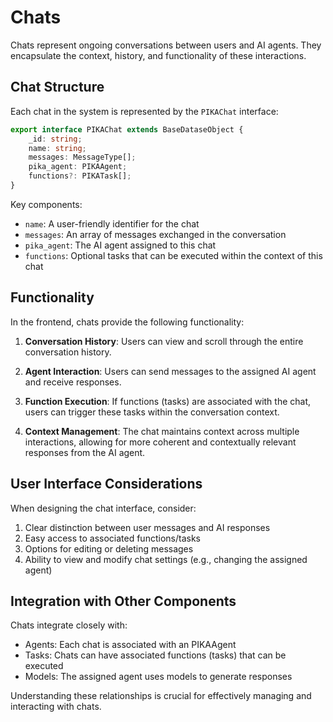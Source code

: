# Chats

Chats represent ongoing conversations between users and AI agents. They encapsulate the context, history, and functionality of these interactions.

## Chat Structure

Each chat in the system is represented by the `PIKAChat` interface:

```typescript
export interface PIKAChat extends BaseDataseObject {
    _id: string;
    name: string;
    messages: MessageType[];
    pika_agent: PIKAAgent;
    functions?: PIKATask[];
}
```

Key components:
- `name`: A user-friendly identifier for the chat
- `messages`: An array of messages exchanged in the conversation
- `pika_agent`: The AI agent assigned to this chat
- `functions`: Optional tasks that can be executed within the context of this chat

## Functionality

In the frontend, chats provide the following functionality:

1. **Conversation History**: Users can view and scroll through the entire conversation history.

2. **Agent Interaction**: Users can send messages to the assigned AI agent and receive responses.

3. **Function Execution**: If functions (tasks) are associated with the chat, users can trigger these tasks within the conversation context.

4. **Context Management**: The chat maintains context across multiple interactions, allowing for more coherent and contextually relevant responses from the AI agent.

## User Interface Considerations

When designing the chat interface, consider:

1. Clear distinction between user messages and AI responses
2. Easy access to associated functions/tasks
3. Options for editing or deleting messages
4. Ability to view and modify chat settings (e.g., changing the assigned agent)

## Integration with Other Components

Chats integrate closely with:
- Agents: Each chat is associated with an PIKAAgent
- Tasks: Chats can have associated functions (tasks) that can be executed
- Models: The assigned agent uses models to generate responses

Understanding these relationships is crucial for effectively managing and interacting with chats.